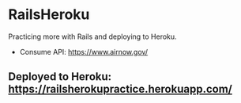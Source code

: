 # RailsHeroku
Practicing more with Rails and deploying to Heroku.

* Consume API: https://www.airnow.gov/

## Deployed to Heroku: https://railsherokupractice.herokuapp.com/
